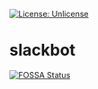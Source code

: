 [![License: Unlicense](https://img.shields.io/badge/license-Unlicense-blue.svg)](http://unlicense.org/)

# slackbot

[![FOSSA Status](https://app.fossa.io/api/projects/git%2Bgithub.com%2FPTST%2Fslackbot.svg?type=large)](https://app.fossa.io/projects/git%2Bgithub.com%2FPTST%2Fslackbot?ref=badge_large)
